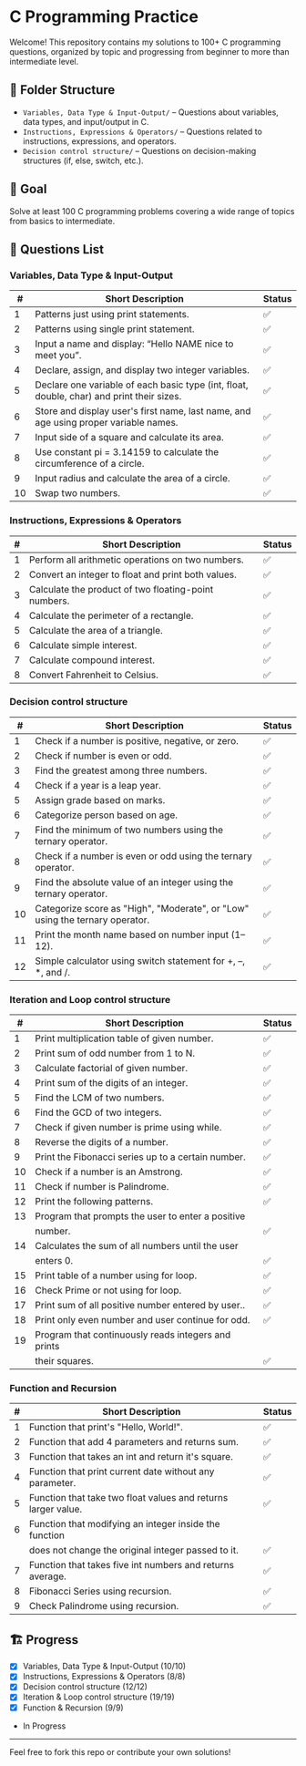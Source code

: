 # C Programming Practice

Welcome! This repository contains my solutions to 100+ C programming questions, organized by topic and progressing from beginner to more than intermediate level.

## 📁 Folder Structure

- `Variables, Data Type & Input-Output/` – Questions about variables, data types, and input/output in C.
- `Instructions, Expressions & Operators/` – Questions related to instructions, expressions, and operators.
- `Decision control structure/` – Questions on decision-making structures (if, else, switch, etc.).

## 🚀 Goal
Solve at least 100 C programming problems covering a wide range of topics from basics to intermediate.

## 📝 Questions List

### Variables, Data Type & Input-Output
| #  | Short Description                                                                         | Status   |
|----|-------------------------------------------------------------------------------------------|----------|
| 1  | Patterns just using print statements.                                                     | ✅      |
| 2  | Patterns using single print statement.                                                    | ✅      |
| 3  | Input a name and display: “Hello NAME nice to meet you”.                                  | ✅      |
| 4  | Declare, assign, and display two integer variables.                                       | ✅      |
| 5  | Declare one variable of each basic type (int, float, double, char) and print their sizes. | ✅      |
| 6  | Store and display user's first name, last name, and age using proper variable names.      | ✅      |
| 7  | Input side of a square and calculate its area.                                            | ✅      |
| 8  | Use constant pi = 3.14159 to calculate the circumference of a circle.                     | ✅      |
| 9  | Input radius and calculate the area of a circle.                                          | ✅      |
| 10 | Swap two numbers.                                                                         | ✅      |


### Instructions, Expressions & Operators
| #  | Short Description                                    | Status   |
|----|------------------------------------------------------|----------|
| 1  | Perform all arithmetic operations on two numbers.    | ✅       |
| 2  | Convert an integer to float and print both values.   | ✅       |
| 3  | Calculate the product of two floating-point numbers. | ✅       |
| 4  | Calculate the perimeter of a rectangle.              | ✅       |
| 5  | Calculate the area of a triangle.                    | ✅       |
| 6  | Calculate simple interest.                           | ✅       |
| 7  | Calculate compound interest.                         | ✅       |
| 8  | Convert Fahrenheit to Celsius.                       | ✅       |

### Decision control structure
| #  | Short Description                                                            | Status   |
|----|------------------------------------------------------------------------------|----------|
| 1  | Check if a number is positive, negative, or zero.                            | ✅      |
| 2  | Check if number is even or odd.                                              | ✅      |
| 3  | Find the greatest among three numbers.                                       | ✅      |
| 4  | Check if a year is a leap year.                                              | ✅      |
| 5  | Assign grade based on marks.                                                 | ✅      |
| 6  | Categorize person based on age.                                              | ✅      |
| 7  | Find the minimum of two numbers using the ternary operator.                  | ✅      |
| 8  | Check if a number is even or odd using the ternary operator.                 | ✅      |
| 9  | Find the absolute value of an integer using the ternary operator.            | ✅      |
| 10 | Categorize score as "High", "Moderate", or "Low" using the ternary operator. | ✅      |
| 11 | Print the month name based on number input (1–12).                           | ✅      |
| 12 | Simple calculator using switch statement for +, –, *, and /.                 | ✅      |


### Iteration and Loop control structure
| #  | Short Description                                   | Status   |
|----|-----------------------------------------------------|----------|
| 1  | Print multiplication table of given number.         | ✅      |
| 2  | Print sum of odd number from 1 to N.                | ✅      |
| 3  | Calculate factorial of given number.                | ✅      |
| 4  | Print sum of the digits of an integer.              | ✅      |
| 5  | Find the LCM of two numbers.                        | ✅      |
| 6  | Find the GCD of two integers.                       | ✅      |
| 7  | Check if given number is prime using while.         | ✅      |
| 8  | Reverse the digits of a number.                     | ✅      |
| 9  | Print the Fibonacci series up to a certain number.  | ✅      |
| 10 | Check if a number is an Amstrong.                   | ✅      |
| 11 | Check if number is Palindrome.                      | ✅      |
| 12 | Print the following patterns.                       | ✅      |
| 13 | Program that prompts the user to enter a positive   |         |
|    | number.                                             | ✅      |
| 14 | Calculates the sum of all numbers until the user    |         |
|    | enters 0.                                           | ✅      |
| 15 | Print table of a number using for loop.             | ✅      |
| 16 | Check Prime or not using for loop.                  | ✅      |
| 17 | Print sum of all positive number entered by user..  | ✅      |
| 18 | Print only even number and user continue for odd.   | ✅      |
| 19 | Program that continuously reads integers and prints |          | 
|    | their squares.                                      | ✅      |


### Function and Recursion
| #  | Short Description                                            | Status   |
|----|--------------------------------------------------------------|----------|
| 1  | Function that print's "Hello, World!".                       | ✅       |
| 2  | Function that add 4 parameters and returns sum.              | ✅       |
| 3  | Function that takes an int and return it's square.           | ✅       |
| 4  | Function that print current date without any parameter.      | ✅       |
| 5  | Function that take two float values and returns larger value.| ✅       |
| 6  | Function that modifying an integer inside the function 
|    | does not change the original integer passed to it.           | ✅       |
| 7  | Function that takes five int numbers and returns average.    | ✅       |
| 8  | Fibonacci Series using recursion.                            | ✅       |
| 9  | Check Palindrome using recursion.                            | ✅       |



## 🏗️ Progress

- [x] Variables, Data Type & Input-Output (10/10)
- [x] Instructions, Expressions & Operators (8/8)
- [x] Decision control structure (12/12)
- [x] Iteration & Loop control structure (19/19)
- [x] Function & Recursion (9/9)
- In Progress
---

Feel free to fork this repo or contribute your own solutions!

